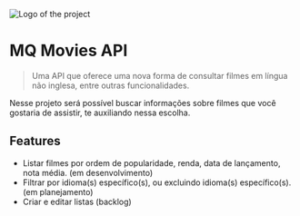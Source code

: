 ![Logo of the project](https://img.freepik.com/premium-vector/realistic-cinema-illustration-popcorn-bucket-clapperboard-movie-tape-reel-flying-popcorn-motion_454716-4.jpg)

# MQ Movies API
> Uma API que oferece uma nova forma de consultar filmes em língua não inglesa, entre outras funcionalidades.

Nesse projeto será possível buscar informações sobre filmes que você gostaria de assistir, te auxiliando nessa escolha.

## Features

* Listar filmes por ordem de popularidade, renda, data de lançamento, nota média. (em desenvolvimento)
* Filtrar por idioma(s) específico(s), ou excluindo idioma(s) específico(s). (em planejamento)
* Criar e editar listas (backlog)

